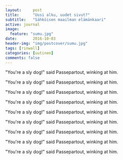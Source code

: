 ```yaml
---
layout:     post
title:      "Uusi alku, uudet sivut?"
subtitle:   "Sähköisen maailman elämänkaari"
active: journal
image:
  feature: "sumu.jpg"
date:       2016-10-03 
header-img: "img/postcover/sumu.jpg"
tags: [rinwall]
categories: [uutinen]
comments: false
---
```


<p>"You're a sly dog!" said Passepartout, winking at him.</p>
<p>"You're a sly dog!" said Passepartout, winking at him.</p>
<p>"You're a sly dog!" said Passepartout, winking at him.</p>
<p>"You're a sly dog!" said Passepartout, winking at him.</p>
<p>"You're a sly dog!" said Passepartout, winking at him.</p>
<p>"You're a sly dog!" said Passepartout, winking at him.</p>
<p>"You're a sly dog!" said Passepartout, winking at him.</p>
<p>"You're a sly dog!" said Passepartout, winking at him.</p>
<p>"You're a sly dog!" said Passepartout, winking at him.</p>
